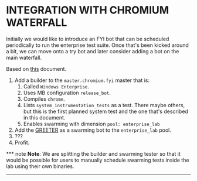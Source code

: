 # INTEGRATION WITH CHROMIUM WATERFALL

Initially we would like to introduce an FYI bot that can be scheduled
periodically to run the enterprise test suite. Once that's been kicked around a
bit, we can move onto a try bot and later consider adding a bot on the main
waterfall.

Based on
[this](https://chromium.googlesource.com/chromium/tools/build/+/master/scripts/slave/recipe_modules/chromium_tests/chromium_recipe.md)
document.


1.  Add a builder to the `master.chromium.fyi` master that is:
    1.  Called `Windows Enterprise`.
    1.  Uses MB configuration `release_bot`.
    1.  Compiles `chrome`.
    1.  Lists `system_instrumentation_tests` as a test. There maybe others, but this is the first planned system test and the one that's described in this document.
    1.  Enables swarming with dimension `pool: enterprise_lab`
1.  Add the [GREETER] as a swarming bot to the `enterprise_lab` pool.
1.  ???
1.  Profit.

*** note
**Note**: We are splitting the builder and swarming tester so that it would be
possible for users to manually schedule swarming tests inside the lab using
their own binaries.
***

<!-- INSERT-INDEX -->
<!-- BEGIN-INDEX -->
<!--
Index of tags used throughout the documentation. This list lives in
//docs/index.md and should be included in all documents that depend on these
tags. Whenever the list changes, run the following command:

   ./update-index.sh

This will replace any line containing the string 'INSERT-INDEX' with the
contents of this file. It'll also remove everything  between the BEGIN-INDEX,
END-INDEX block. So each time the script is run it'll replace the index with the
latest version.
-->

[ASSET MANIFEST]: design-summary.md#asset-manifest
[Additional Considerations]: background.md#additional-considerations
[Asset Description Schema]: schema-guidelines.md
[Background]: background.md
[Bootstrapping]: bootstrapping.md
[Concepts]: design-summary.md#concepts
[DEPLOYER]: design-summary.md#deployer
[Deployment Details]: deployment.md
[Deploying Scripted Assets]: deployment.md#deploying-scripted-assets
[Design]: design-summary.md
[Frameworks/Tools Used]: background.md#tools-used
[GREETER]: design-summary.md#greeter
[Google Services]: google-services.md
[HOST ENVIRONMENT]: design-summary.md#host-environment
[HOST TEST RUNNER]: design-summary.md#host-test-runner
[ISOLATE]: design-summary.md#isolate
[Integration With Chromium Waterfall]: chrome-ci-integration.md
[Objective]: design-summary.md#objective
[On-Premise Fixtures]: on-premise-fixtures.md
[Private Google Compute Images]: private-images.md
[SYSTEM TEST RUNNER]: design-summary.md#system-test-runner
[Scalability]: scalability.md
[Source Locations]: source-locations.md
[TEST HOST]: design-summary.md#test-host
[TEST]: design-summary.md#test
[The Product]: design-summary.md#the-product
[Use Cases]: background.md#use-cases
[Workflows]: workflows.md
[cel_bot]: design-summary.md#cel_bot
[cel_py]: design-summary.md#cel_py

<!-- END-INDEX -->
